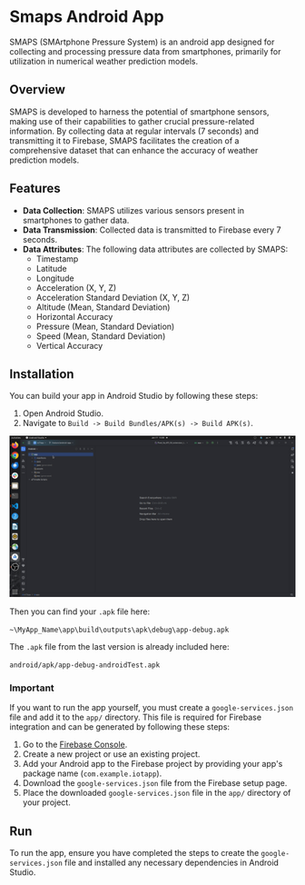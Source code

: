 # Smaps Android App

SMAPS (SMArtphone Pressure System) is an android app designed for collecting and processing pressure data from smartphones, primarily for utilization in numerical weather prediction models. 

## Overview

SMAPS is developed to harness the potential of smartphone sensors, making use of their capabilities to gather crucial pressure-related information. By collecting data at regular intervals (7 seconds) and transmitting it to Firebase, SMAPS facilitates the creation of a comprehensive dataset that can enhance the accuracy of weather prediction models.

## Features

- **Data Collection**: SMAPS utilizes various sensors present in smartphones to gather data.
- **Data Transmission**: Collected data is transmitted to Firebase every 7 seconds.
- **Data Attributes**: The following data attributes are collected by SMAPS:
  - Timestamp
  - Latitude
  - Longitude
  - Acceleration (X, Y, Z)
  - Acceleration Standard Deviation (X, Y, Z)
  - Altitude (Mean, Standard Deviation)
  - Horizontal Accuracy
  - Pressure (Mean, Standard Deviation)
  - Speed (Mean, Standard Deviation)
  - Vertical Accuracy

## Installation

You can build your app in Android Studio by following these steps:

1. Open Android Studio.
2. Navigate to `Build -> Build Bundles/APK(s) -> Build APK(s)`.

![android apk build](../assets/androidApkBuild.gif)

Then you can find your `.apk` file here:

`~\MyApp_Name\app\build\outputs\apk\debug\app-debug.apk`

The `.apk` file from the last version is already included here:

`android/apk/app-debug-androidTest.apk`

### Important
If you want to run the app yourself, you must create a `google-services.json` file and add it to the `app/` directory. This file is required for Firebase integration and can be generated by following these steps:
1. Go to the [Firebase Console](https://console.firebase.google.com/).
2. Create a new project or use an existing project.
3. Add your Android app to the Firebase project by providing your app's package name (`com.example.iotapp`).
4. Download the `google-services.json` file from the Firebase setup page.
5. Place the downloaded `google-services.json` file in the `app/` directory of your project.

## Run
To run the app, ensure you have completed the steps to create the `google-services.json` file and installed any necessary dependencies in Android Studio.
